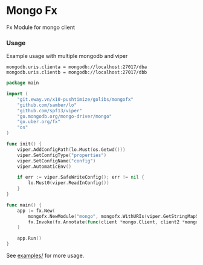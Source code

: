 # Mongo Fx

Fx Module for mongo client

### Usage

Example usage with multiple mongodb and viper

```properties
mongodb.uris.clienta = mongodb://localhost:27017/dba
mongodb.uris.clientb = mongodb://localhost:27017/dbb
```

```go
package main

import (
	"git.eway.vn/x10-pushtimize/golibs/mongofx"
	"github.com/samber/lo"
	"github.com/spf13/viper"
	"go.mongodb.org/mongo-driver/mongo"
	"go.uber.org/fx"
	"os"
)

func init() {
	viper.AddConfigPath(lo.Must(os.Getwd()))
	viper.SetConfigType("properties")
	viper.SetConfigName("config")
	viper.AutomaticEnv()

	if err := viper.SafeWriteConfig(); err != nil {
		lo.Must0(viper.ReadInConfig())
	}
}

func main() {
	app := fx.New(
		mongofx.NewModule("mongo", mongofx.WithURIs(viper.GetStringMapString("mongodb"))),
		fx.Invoke(fx.Annotate(func(client *mongo.Client, client2 *mongo.Client) {}, fx.ParamTags(`name:"mongo_clienta"`, `name:"mongo_clienb"`))),
	)

	app.Run()
}

```

See [examples/](examples/examples.go) for more usage.

